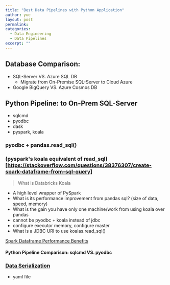 ```yaml
---
title: "Best Data Pipelines with Python Application"
author: yue
layout: post
permalink:
categories:
  - Data Engineering
  - Data Pipelines
excerpt: ""
---
```


## Database Comparison: 
- SQL-Server VS. Azure SQL DB
  - Migrate from On-Premise SQL-Server to Cloud Azure
- Google BigQuery VS. Azure Cosmos DB

## Python Pipeline: to On-Prem SQL-Server
- sqlcmd
- pyodbc 
- dask
- pyspark, koala

### pyodbc + pandas.read_sql()

### (pyspark's koala equivalent of read_sql)[https://stackoverflow.com/questions/38376307/create-spark-dataframe-from-sql-query]
> What is Databricks Koala
  - A high level wrapper of PySpark
  - What is its performance improvement from pandas sql? (size of data, speed, memory)
  - What is the gain you have only one machine/work from using koala over pandas
  - cannot be pyodbc + koala instead of jdbc
  - configure executor memory, configure master
  - What is a JDBC URI to use koalas.read_sql()
  
[Spark Dataframe Performance Benefits](https://www.data4v.com/spark-dataframe-performance-benefits/)

#### Python Pipeline Comparison: sqlcmd VS. pyodbc

### [Data Serialization](https://martin-thoma.com/data-serialization/)

- yaml file
